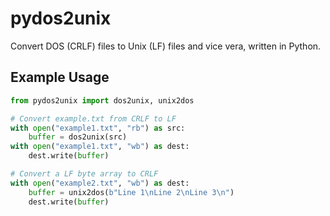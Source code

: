 # pydos2unix

Convert DOS (CRLF) files to Unix (LF) files and vice vera, written in Python.

## Example Usage

```py
from pydos2unix import dos2unix, unix2dos

# Convert example.txt from CRLF to LF
with open("example1.txt", "rb") as src:
    buffer = dos2unix(src)
with open("example1.txt", "wb") as dest:
    dest.write(buffer)

# Convert a LF byte array to CRLF
with open("example2.txt", "wb") as dest:
    buffer = unix2dos(b"Line 1\nLine 2\nLine 3\n")
    dest.write(buffer)
```
